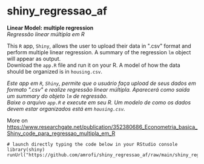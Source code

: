 # shiny_regressao_af
**Linear Model: multiple regression**     
_Regressão linear múltipla em R_    

This `R` app, `Shiny`, allows the user to upload their data in ".csv" format and perform multiple linear regression. A summary of the regression `lm` object will appear as output.    
Download the `app.R` file and run it on your R. A model of how the data should be organized is in `housing.csv`.     

_Este app em `R`, `Shiny`, permite que o usuário faça upload de seus dados em formato ".csv" e realize regressão linear múltipla. Aparecerá como saída um summary do objeto `lm` de regressão.     
Baixe o arquivo `app.R` e execute em seu R. Um modelo de como os dados devem estar organizados está em `housing.csv`._   

More on https://www.researchgate.net/publication/352380686_Econometria_basica_Shiny_code_para_regressao_multipla_em_R    


    # launch directly typing the code below in your RStudio console
    library(shiny)
    runUrl("https://github.com/amrofi/shiny_regressao_af/raw/main/shiny_regressao_af.zip")
